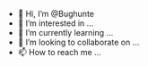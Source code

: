 - 👋 Hi, I’m @Bughunte
- 👀 I’m interested in ...
- 🌱 I’m currently learning ...
- 💞️ I’m looking to collaborate on ...
- 📫 How to reach me ...

<!---
Bughunte/Bughunte is a ✨ special ✨ repository because its `README.md` (this file) appears on your GitHub profile.
You can click the Preview link to take a look at your changes.
--->
